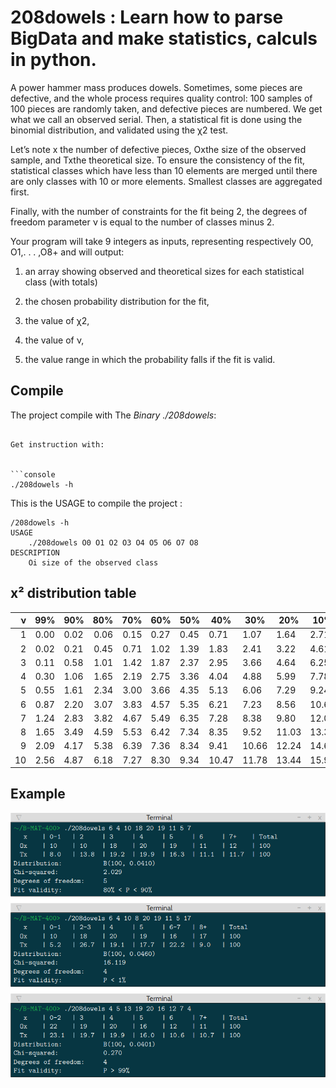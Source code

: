 # 208dowels : Learn how to parse BigData and make statistics, calculs in python.

A power hammer mass produces dowels. Sometimes, some pieces are defective, and the whole process requires quality control: 100 samples of 100 pieces are randomly taken, and defective pieces are numbered. We get what we call an observed serial. Then, a statistical fit is done using the binomial distribution, and validated using the χ2 test.

Let’s note x the number of defective pieces, Oxthe size of the observed sample, and Txthe theoretical size. To ensure the consistency of the fit, statistical classes which have less than 10 elements are merged until there are only classes with 10 or more elements. Smallest classes are aggregated first.

Finally, with the number of constraints for the fit being 2, the degrees of freedom parameter ν is equal to the number of classes minus 2.

Your program will take 9 integers as inputs, representing respectively O0, O1,. . . ,O8+ and will output:

1. an array showing observed and theoretical sizes for each statistical class (with totals)

2. the chosen probability distribution for the fit,

3. the value of χ2,

4. the value of ν,

5. the value range in which the probability falls if the fit is valid.

## Compile

The project compile with The *Binary ./208dowels*:

```

Get instruction with:


```console
./208dowels -h
```

This is the USAGE to compile the project :

```console
/208dowels -h
USAGE
    ./208dowels O0 O1 O2 O3 O4 O5 O6 O7 O8
DESCRIPTION
    Oi size of the observed class
```


## x² distribution table


|ν  |   99%  | 90%  |   80%  | 70%  |   60%  | 50%  |   40%  | 30%  |   20%  | 10%  |   5%   | 2%    |  1%|
|--:	|:-:	|---	|--:	|--:	|---	|---	|---	|---	|---	|---	|---	|---	|---	|
|1      |0.00    |0.02      |0.06    |0.15      |0.27    |0.45      |0.71    |1.07      |1.64    |2.71      |3.84    |5.41      |6.63|
|2      |0.02    |0.21      |0.45    |0.71      |1.02    |1.39      |1.83    |2.41      |3.22    |4.61      |5.99    |7.82      |9.21|
|3      |0.11    |0.58       |1.01          |1.42        |1.87    |2.37         |2.95      |3.66      |4.64    |6.25       |7.81          |9.84        |11.34|
|4      |0.30    |1.06       |1.65          |2.19        |2.75    |3.36         |4.04      |4.88      |5.99    |7.78       |9.49          |11.67       |13.28|
|5      |0.55    |1.61       |2.34          |3.00        |3.66    |4.35         |5.13      |6.06      |7.29    |9.24       |11.07         |13.39           |15.09|
|6      |0.87    |2.20       |3.07          |3.83        |4.57    |5.35         |6.21      |7.23      |8.56    |10.64      |12.59     |15.03       |16.81|
|7      |1.24    |2.83       |3.82          |4.67        |5.49    |6.35         |7.28      |8.38      |9.80    |12.02      |14.07     |16.62       |18.48|
|8      |1.65    |3.49       |4.59          |5.53        |6.42    |7.34         |8.35      |9.52      |11.03       |13.36      |15.51         |18.17      |20.09|
|9      |2.09    |4.17       |5.38          |6.39        |7.36    |8.34         |9.41      |10.66     |12.24       |14.68  |16.92        |19.68   |21.67|
|10     |2.56        |4.87       |6.18     |7.27     |8.30          |9.34       |10.47  |11.78        |13.44   |15.99     |18.31    |21.16      |23.21|

## Example

![image](asset/example.png)
